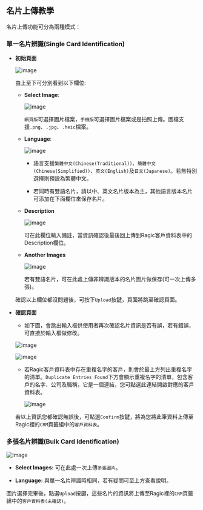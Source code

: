 ## 名片上傳教學
名片上傳功能可分為兩種模式：
### **單一名片辨識(Single Card Identification)**
- **初始頁面**
    ![image](https://hackmd.io/_uploads/ryhIjUejR.png)
    由上至下可分別看到以下欄位:
    - **Select Image**: 
        ![image](https://hackmd.io/_uploads/B13P1PgoR.png)
        ```網頁版```可選擇圖片檔案，```手機版```可選擇圖片檔案或是拍照上傳。圖檔支援```.png```、```.jpg```、```.heic```檔案。
        

    - **Language**: 
        ![image](https://hackmd.io/_uploads/BJSunLlj0.png)
        - 語言支援```繁體中文(Chinese(Traditional))```、```簡體中文(Chinese(Simplified))```、```英文(English)```及```日文(Japanese)```。若無特別選擇則預設為繁體中文。
        - 若同時有雙語名片，請以中、英文名片版本為主，其他語言版本名片可添加在下面欄位來保存名片。
    

    - **Description**
        ![image](https://hackmd.io/_uploads/SJ2BJveoC.png)
        可在此欄位輸入備註，當資訊確認後最後回上傳到Ragic客戶資料表中的Description欄位。

    - **Another Images**
        ![image](https://hackmd.io/_uploads/SJFSxwgoR.png)
        若有雙語名片，可在此處上傳非辨識版本的名片圖片做保存(可一次上傳多張)。
        
    確認以上欄位都沒問題後，可按下```Upload```按鍵，頁面將跳至確認頁面。
- **確認頁面**
    - 如下圖，會跳出輸入框供使用者再次確認名片資訊是否有誤，若有錯誤，可直接於輸入框做修改。
    ![image](https://hackmd.io/_uploads/SJ6vWwljA.png)
    ![image](https://hackmd.io/_uploads/BJJK-DxiA.png)
    - 若Ragic客戶資料表中存在重複名字的客戶，則會於最上方列出重複名字的清單。```Duplicate Entries Found```下方會顯示重複名字的清單，包含客戶的名字、公司及職稱，它是一個連結，您可點選此連結開啟對應的客戶資料表。
        ![image](https://hackmd.io/_uploads/ByeKGDgsC.png)
    若以上資訊您都確認無誤後，可點選```Confirm```按鍵，將為您將此筆資料上傳至Ragic裡的```CRM```頁籤組中的```客戶資料表```。

### **多張名片辨識(Bulk Card Identification)**
![image](https://hackmd.io/_uploads/H12aBwlj0.png)
- **Select Images:** 可在此處一次上傳```多張圖片```。
- **Language:** 與單一名片辨識時相同，若有疑問可至上方查看說明。

圖片選擇完畢後，點選```Upload```按鍵，這些名片的資訊將上傳至Ragic裡的```CRM```頁籤組中的```客戶資料表(未確認)```。